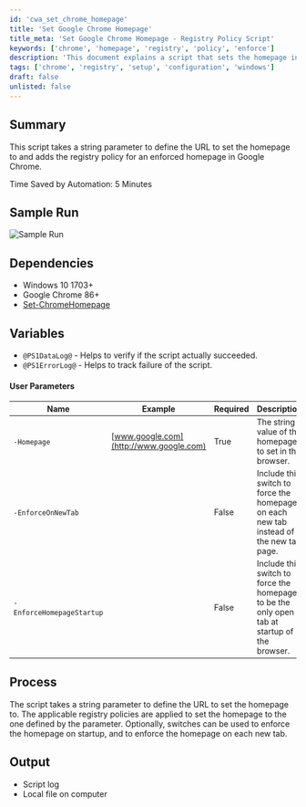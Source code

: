 ```yaml
---
id: 'cwa_set_chrome_homepage'
title: 'Set Google Chrome Homepage'
title_meta: 'Set Google Chrome Homepage - Registry Policy Script'
keywords: ['chrome', 'homepage', 'registry', 'policy', 'enforce']
description: 'This document explains a script that sets the homepage in Google Chrome by modifying the registry policy. It outlines the parameters, dependencies, and process involved in enforcing a specific URL as the homepage, along with optional switches for additional enforcement at startup and on new tabs.'
tags: ['chrome', 'registry', 'setup', 'configuration', 'windows']
draft: false
unlisted: false
---
```

## Summary

This script takes a string parameter to define the URL to set the homepage to and adds the registry policy for an enforced homepage in Google Chrome.

Time Saved by Automation: 5 Minutes

## Sample Run

![Sample Run](..\..\..\static\img\Google-Chrome---Set-Homepage\image_1.png)

## Dependencies

- Windows 10 1703+
- Google Chrome 86+
- [Set-ChromeHomepage](https://proval.itglue.com/DOC-5078775-7347741)

## Variables

- `@PS1DataLog@` - Helps to verify if the script actually succeeded.
- `@PS1ErrorLog@` - Helps to track failure of the script.

#### User Parameters

| Name                       | Example                     | Required | Description                                                                                  |
|----------------------------|-----------------------------|----------|----------------------------------------------------------------------------------------------|
| `-Homepage`                | [www.google.com](http://www.google.com) | True     | The string value of the homepage to set in the browser.                                     |
| `-EnforceOnNewTab`        |                             | False    | Include this switch to force the homepage on each new tab instead of the new tab page.     |
| `-EnforceHomepageStartup`  |                             | False    | Include this switch to force the homepage to be the only open tab at startup of the browser. |

## Process

The script takes a string parameter to define the URL to set the homepage to. The applicable registry policies are applied to set the homepage to the one defined by the parameter. Optionally, switches can be used to enforce the homepage on startup, and to enforce the homepage on each new tab.

## Output

- Script log
- Local file on computer


